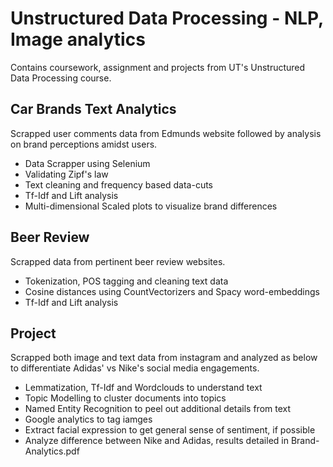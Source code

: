 # Unstructured Data Processing - NLP, Image analytics
Contains coursework, assignment and projects from UT's Unstructured Data Processing course.

## Car Brands Text Analytics
Scrapped user comments data from Edmunds website followed by analysis on brand perceptions amidst users.
- Data Scrapper using Selenium
- Validating Zipf's law
- Text cleaning and frequency based data-cuts
- Tf-Idf and Lift analysis
- Multi-dimensional Scaled plots to visualize brand differences

## Beer Review
Scrapped data from pertinent beer review websites.
- Tokenization, POS tagging and cleaning text data
- Cosine distances using CountVectorizers and Spacy word-embeddings
- Tf-Idf and Lift analysis

## Project
Scrapped both image and text data from instagram and analyzed as below to differentiate Adidas' vs Nike's social media engagements.
- Lemmatization, Tf-Idf and Wordclouds to understand text
- Topic Modelling to cluster documents into topics
- Named Entity Recognition to peel out additional details from text
- Google analytics to tag iamges
- Extract facial expression to get general sense of sentiment, if possible
- Analyze difference between Nike and Adidas, results detailed in Brand-Analytics.pdf




